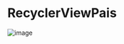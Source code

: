 # RecyclerViewPais

![image](https://user-images.githubusercontent.com/69086149/211377552-fadbf108-863b-418a-aa34-a0ac916ac183.png)
